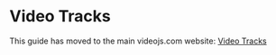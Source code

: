 # Video Tracks

This guide has moved to the main videojs.com website: [Video Tracks](https://videojs.com/guides/video-tracks/)
